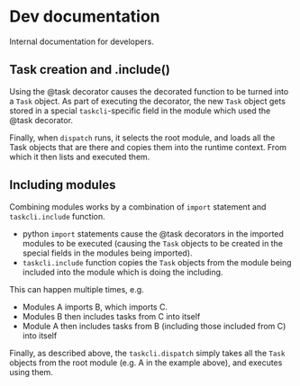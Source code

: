 # Dev documentation

Internal documentation for developers.


## Task creation and .include()
Using the @task decorator causes the decorated function to be turned into a `Task` object.
As part of executing the decorator, the new `Task` object gets stored in a special `taskcli`-specific field
in the module which used the @task decorator.

Finally, when `dispatch` runs, it selects the root module, and loads all the Task objects that
are there and copies them
into the runtime context. From which it then lists and executed them.

## Including modules
Combining modules works by a combination of `import` statement and `taskcli.include` function.
- python `import` statements cause the @task decorators in the imported modules to be executed
  (causing the `Task` objects to be created in the special fields in the modules being imported).
- `taskcli.include` function copies the `Task` objects from the module being included into the
  module which is doing the including.

This can happen multiple times, e.g.
-  Modules A imports B, which imports C.
-  Modules B then includes tasks from C into itself
-  Module A then includes tasks from B (including those included from C) into itself

Finally, as described above, the `taskcli.dispatch` simply takes all the `Task` objects from the root
module (e.g. A in the example above), and executes using them.